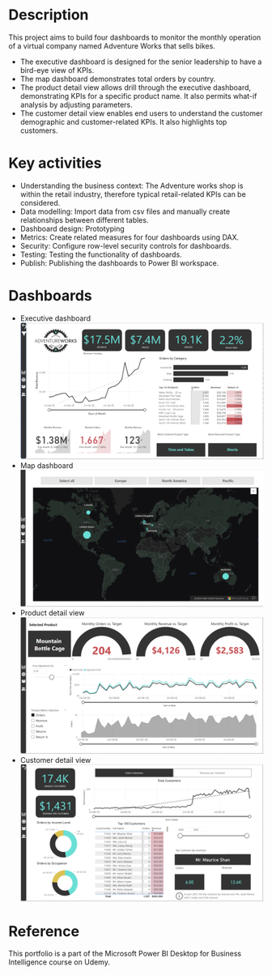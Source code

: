 # Description
This project aims to build four dashboards to monitor the monthly operation of a virtual company named Adventure Works that sells bikes.
- The executive dashboard is designed for the senior leadership to have a bird-eye view of KPIs.
- The map dashboard demonstrates total orders by country.
- The product detail view allows drill through the executive dashboard, demonstrating KPIs for a specific product name. It also permits what-if analysis by adjusting parameters.
- The customer detail view enables end users to understand the customer demographic and customer-related KPIs. It also highlights top customers.

# Key activities
- Understanding the business context: The Adventure works shop is within the retail industry, therefore typical retail-related KPIs can be considered.
- Data modelling: Import data from csv files and manually create relationships between different tables.
- Dashboard design: Prototyping
- Metrics: Create related measures for four dashboards using DAX.
- Security: Configure row-level security controls for dashboards.
- Testing: Testing the functionality of dashboards.
- Publish: Publishing the dashboards to Power BI workspace.

# Dashboards
- Executive dashboard
![Image](https://github.com/alexzzkk/PowerBI_Portfolio/blob/main/AdventureWorks/Exec_Dashboard.jpg)
- Map dashboard
![Image](https://github.com/alexzzkk/PowerBI_Portfolio/blob/main/AdventureWorks/Geo.jpg)
- Product detail view
![Image](https://github.com/alexzzkk/PowerBI_Portfolio/blob/main/AdventureWorks/Product_View.jpg)
- Customer detail view
![Image](https://github.com/alexzzkk/PowerBI_Portfolio/blob/main/AdventureWorks/Customer_View.jpg)


# Reference
This portfolio is a part of the Microsoft Power BI Desktop for Business Intelligence course on Udemy.
